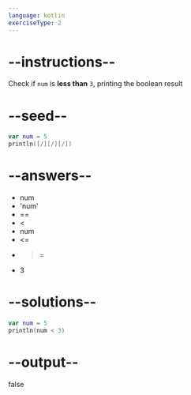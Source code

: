 ```yaml
---
language: kotlin
exerciseType: 2
---
```


# --instructions--

Check if `num` is **less than** `3`, printing the boolean result

# --seed--

```kotlin
var num = 5
println([/][/][/])
```

# --answers--

- num 
- 'num' 
- == 
- < 
- num 
- <= 
- >= 
- 3

# --solutions--

```kotlin
var num = 5
println(num < 3)
```

# --output--

false
